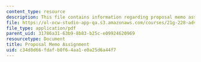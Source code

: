 ```yaml
---
content_type: resource
description: This file contains information regarding proposal memo assignment.
file: https://ol-ocw-studio-app-qa.s3.amazonaws.com/courses/21g-228-advanced-workshop-in-writing-for-social-sciences-and-architecture-els-spring-2007/c34d8d66fdafb0f64aa1e0a25d6a44f7_MIT21G.228S07_proposal.pdf
file_type: application/pdf
parent_uid: 31786a31-63b9-8b83-b25c-e09924620969
resourcetype: Document
title: Proposal Memo Assignment
uid: c34d8d66-fdaf-b0f6-4aa1-e0a25d6a44f7
---
```

